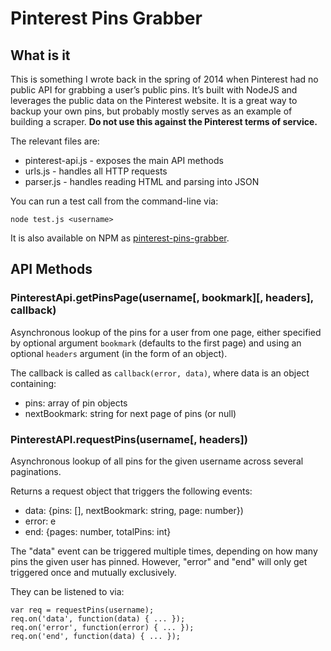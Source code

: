 
Pinterest Pins Grabber
======================

## What is it

This is something I wrote back in the spring of 2014 when Pinterest had no public API for grabbing a user’s public pins. It’s built with NodeJS and leverages the public data on the Pinterest website. It is a great way to backup your own pins, but probably mostly serves as an example of building a scraper. **Do not use this against the Pinterest terms of service.**

The relevant files are:

*   pinterest-api.js - exposes the main API methods
*   urls.js - handles all HTTP requests
*   parser.js - handles reading HTML and parsing into JSON

You can run a test call from the command-line via:

```
node test.js <username>
```

It is also available on NPM as [pinterest-pins-grabber](https://www.npmjs.com/package/pinterest-pins-grabber).

## API Methods

### PinterestApi.getPinsPage(username[, bookmark][, headers], callback)

Asynchronous lookup of the pins for a user from one page, either
specified by optional argument `bookmark` (defaults to the first page)
and using an optional `headers` argument (in the form of an object).

The callback is called as `callback(error, data)`, where data is
an object containing:

-   pins: array of pin objects
-   nextBookmark: string for next page of pins (or null)


### PinterestAPI.requestPins(username[, headers])

Asynchronous lookup of all pins for the given username
across several paginations.

Returns a request object that triggers the following
events:

-   data: {pins: [], nextBookmark: string, page: number})
-   error: e
-   end: {pages: number, totalPins: int}

The "data" event can be triggered multiple times, depending
on how many pins the given user has pinned. However, "error"
and "end" will only get triggered once and mutually exclusively.

They can be listened to via:

    var req = requestPins(username);
    req.on('data', function(data) { ... });
    req.on('error', function(error) { ... });
    req.on('end', function(data) { ... });
